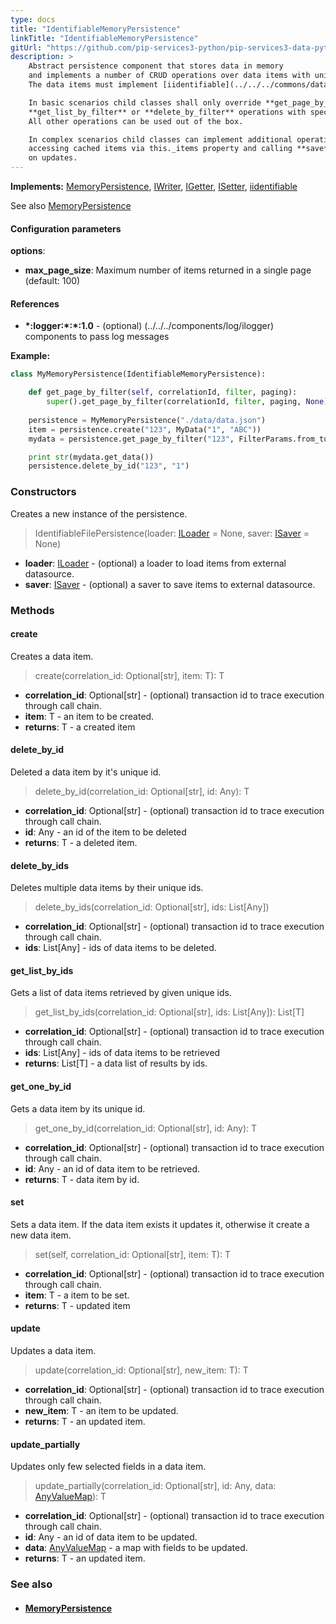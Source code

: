 ```yaml
---
type: docs
title: "IdentifiableMemoryPersistence"
linkTitle: "IdentifiableMemoryPersistence"
gitUrl: "https://github.com/pip-services3-python/pip-services3-data-python"
description: >
    Abstract persistence component that stores data in memory
    and implements a number of CRUD operations over data items with unique ids.
    The data items must implement [iidentifiable](../../../commons/data/iidentifiable)

    In basic scenarios child classes shall only override **get_page_by_filter**,
    **get_list_by_filter** or **delete_by_filter** operations with specific filter function.
    All other operations can be used out of the box. 

    In complex scenarios child classes can implement additional operations by 
    accessing cached items via this._items property and calling **save** method
    on updates.
---
```


**Implements:** [MemoryPersistence](memory_persistence), [IWriter](../../core/iwriter), [IGetter](../../core/igetter), [ISetter](../../core/isetter), [iidentifiable](../../../commons/data/iidentifiable)

See also [MemoryPersistence](../memory_persistence)

#### Configuration parameters

**options**:
- **max_page_size**: Maximum number of items returned in a single page (default: 100)

#### References
- **\*:logger:\*:\*:1.0** - (optional) (../../../components/log/ilogger) components to pass log messages

**Example:**
```python
class MyMemoryPersistence(IdentifiableMemoryPersistence):

    def get_page_by_filter(self, correlationId, filter, paging):
        super().get_page_by_filter(correlationId, filter, paging, None)
        
    persistence = MyMemoryPersistence("./data/data.json")
    item = persistence.create("123", MyData("1", "ABC"))
    mydata = persistence.get_page_by_filter("123", FilterParams.from_tuples("name", "ABC"), None, None)

    print str(mydata.get_data())
    persistence.delete_by_id("123", "1")

```

### Constructors
Creates a new instance of the persistence.

> IdentifiableFilePersistence(loader: [ILoader](../../core/iloader) = None, saver: [ISaver](../../core/isaver) = None)

- **loader**: [ILoader](../../core/iloader) - (optional) a loader to load items from external datasource.
- **saver**: [ISaver](../../core/isaver) - (optional) a saver to save items to external datasource.


### Methods

#### create
Creates a data item.

> create(correlation_id: Optional[str], item: T): T

- **correlation_id**: Optional[str] - (optional) transaction id to trace execution through call chain.
- **item**: T - an item to be created.
- **returns**: T - a created item


#### delete_by_id
Deleted a data item by it's unique id.

> delete_by_id(correlation_id: Optional[str], id: Any): T

- **correlation_id**: Optional[str] - (optional) transaction id to trace execution through call chain.
- **id**: Any -  an id of the item to be deleted
- **returns**: T - a deleted item.


#### delete_by_ids
Deletes multiple data items by their unique ids.

> delete_by_ids(correlation_id: Optional[str], ids: List[Any])

- **correlation_id**: Optional[str] - (optional) transaction id to trace execution through call chain.
- **ids**: List[Any] -  ids of data items to be deleted.


#### get_list_by_ids
Gets a list of data items retrieved by given unique ids.

> get_list_by_ids(correlation_id: Optional[str], ids: List[Any]): List[T]

- **correlation_id**: Optional[str] - (optional) transaction id to trace execution through call chain.
- **ids**: List[Any] -  ids of data items to be retrieved
- **returns**: List[T] - a data list of results by ids.


#### get_one_by_id
Gets a data item by its unique id.

> get_one_by_id(correlation_id: Optional[str], id: Any): T

- **correlation_id**: Optional[str] - (optional) transaction id to trace execution through call chain.
- **id**: Any - an id of data item to be retrieved.
- **returns**: T - data item by id.


#### set
Sets a data item. If the data item exists it updates it, otherwise it create a new data item.

> set(self, correlation_id: Optional[str], item: T): T

- **correlation_id**: Optional[str] - (optional) transaction id to trace execution through call chain.
- **item**: T - a item to be set.
- **returns**: T - updated item


#### update
Updates a data item.

> update(correlation_id: Optional[str], new_item: T): T

- **correlation_id**: Optional[str] - (optional) transaction id to trace execution through call chain.
- **new_item**: T - an item to be updated.
- **returns**: T - an updated item.


#### update_partially
Updates only few selected fields in a data item.

> update_partially(correlation_id: Optional[str], id: Any, data: [AnyValueMap](../../../commons/data/any_value_map)): T

- **correlation_id**: Optional[str] - (optional) transaction id to trace execution through call chain.
- **id**: Any - an id of data item to be updated.
- **data**: [AnyValueMap](../../../commons/data/any_value_map) - a map with fields to be updated.
- **returns**: T - an updated item.


### See also
- #### [MemoryPersistence](../memory_persistence)